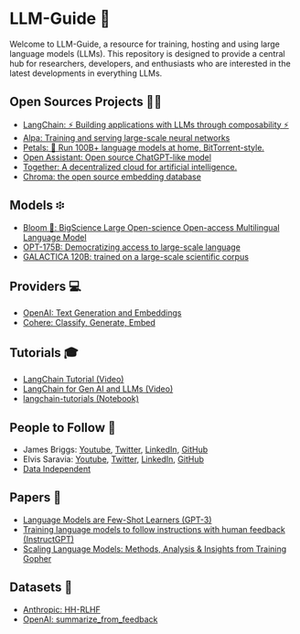 # LLM-Guide 🚀

Welcome to LLM-Guide, a resource for training, hosting and using large language models (LLMs). This repository is designed to provide a central hub for researchers, developers, and enthusiasts who are interested in the latest developments in everything LLMs.

## Open Sources Projects 👩‍💻
  - [LangChain: ⚡ Building applications with LLMs through composability ⚡️](https://github.com/hwchase17/langchain)
  - [Alpa: Training and serving large-scale neural networks](https://github.com/alpa-projects/alpa)
  - [Petals: 🌸 Run 100B+ language models at home, BitTorrent-style.](https://github.com/bigscience-workshop/petals)
  - [Open Assistant: Open source ChatGPT-like model](https://open-assistant.io)
  - [Together: A decentralized cloud for artificial intelligence.](https://www.together.xyz/)
  - [Chroma: the open source embedding database](https://github.com/chroma-core/chroma)

## Models ፨
- [Bloom 🌸: BigScience Large Open-science Open-access Multilingual Language Model](https://huggingface.co/bigscience/bloom)
- [OPT-175B: Democratizing access to large-scale language](https://forms.gle/BDB2i44QwCr2mCJN6)
- [GALACTICA 120B: trained on a large-scale scientific corpus](https://huggingface.co/facebook/galactica-120b)

## Providers 💻
- [OpenAI: Text Generation and Embeddings](https://openai.com/)
- [Cohere: Classify, Generate, Embed](https://cohere.ai/)

## Tutorials 🎓
- [LangChain Tutorial (Video)](https://youtube.com/playlist?list=PLqZXAkvF1bPNQER9mLmDbntNfSpzdDIU5)
- [LangChain for Gen AI and LLMs (Video)](https://youtube.com/playlist?list=PLIUOU7oqGTLieV9uTIFMm6_4PXg-hlN6F)
- [langchain-tutorials (Notebook)](https://github.com/gkamradt/langchain-tutorials)

## People to Follow 💎
- James Briggs: [Youtube](https://www.youtube.com/@jamesbriggs), [Twitter](https://twitter.com/jamescalam), [LinkedIn](https://www.linkedin.com/in/jamescalam/), [GitHub](https://github.com/jamescalam)
- Elvis Saravia: [Youtube](https://www.youtube.com/@elvissaravia), [Twitter](https://twitter.com/omarsar0), [LinkedIn](https://www.linkedin.com/in/omarsar/), [GitHub](https://github.com/dair-ai)
- [Data Independent](https://www.youtube.com/@DataIndependent)

## Papers 📜
- [Language Models are Few-Shot Learners (GPT-3)](https://arxiv.org/abs/2005.14165)
- [Training language models to follow instructions with human feedback (InstructGPT)](https://arxiv.org/abs/2203.02155)
- [Scaling Language Models: Methods, Analysis & Insights from Training Gopher](https://arxiv.org/abs/2112.11446)

## Datasets 💾
- [Anthropic: HH-RLHF](https://huggingface.co/datasets/Anthropic/hh-rlhf)
- [OpenAI: summarize_from_feedback](https://huggingface.co/datasets/openai/summarize_from_feedback)
